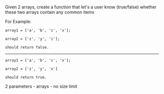 Given 2 arrays, create a function that let's a user know (true/false) whether these two arrays contain any common items

For Example:

```text
array1 = ['a', 'b', 'c', 'x'];

array2 = ['z', 'y', 'i'];

should return false.
```
-----------
```text
array1 = ['a', 'b', 'c', 'x'];

array2 = ['z', 'y', 'x']

should return true.
```

2 parameters - arrays - no size limit